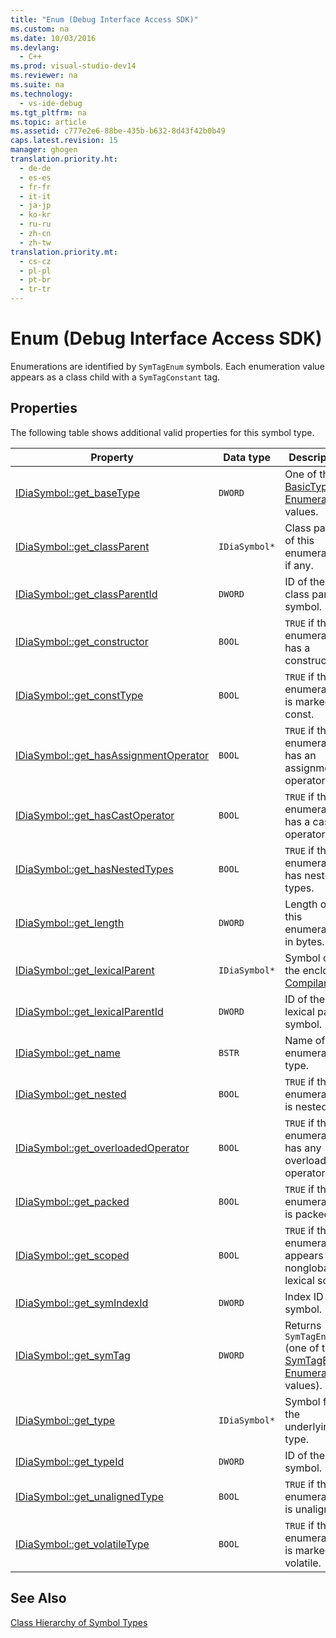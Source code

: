 ```yaml
---
title: "Enum (Debug Interface Access SDK)"
ms.custom: na
ms.date: 10/03/2016
ms.devlang: 
  - C++
ms.prod: visual-studio-dev14
ms.reviewer: na
ms.suite: na
ms.technology: 
  - vs-ide-debug
ms.tgt_pltfrm: na
ms.topic: article
ms.assetid: c777e2e6-88be-435b-b632-8d43f42b0b49
caps.latest.revision: 15
manager: ghogen
translation.priority.ht: 
  - de-de
  - es-es
  - fr-fr
  - it-it
  - ja-jp
  - ko-kr
  - ru-ru
  - zh-cn
  - zh-tw
translation.priority.mt: 
  - cs-cz
  - pl-pl
  - pt-br
  - tr-tr
---
```

# Enum (Debug Interface Access SDK)
Enumerations are identified by `SymTagEnum` symbols. Each enumeration value appears as a class child with a `SymTagConstant` tag.  
  
## Properties  
 The following table shows additional valid properties for this symbol type.  
  
|Property|Data type|Description|  
|--------------|---------------|-----------------|  
|[IDiaSymbol::get_baseType](../VS_debugger/IDiaSymbol--get_baseType.md)|`DWORD`|One of the [BasicType Enumeration](../VS_debugger/BasicType.md) values.|  
|[IDiaSymbol::get_classParent](../VS_debugger/IDiaSymbol--get_classParent.md)|`IDiaSymbol*`|Class parent of this enumeration, if any.|  
|[IDiaSymbol::get_classParentId](../VS_debugger/IDiaSymbol--get_classParentId.md)|`DWORD`|ID of the class parent symbol.|  
|[IDiaSymbol::get_constructor](../VS_debugger/IDiaSymbol--get_constructor.md)|`BOOL`|`TRUE` if the enumeration has a constructor.|  
|[IDiaSymbol::get_constType](../VS_debugger/IDiaSymbol--get_constType.md)|`BOOL`|`TRUE` if the enumeration is marked as const.|  
|[IDiaSymbol::get_hasAssignmentOperator](../VS_debugger/IDiaSymbol--get_hasAssignmentOperator.md)|`BOOL`|`TRUE` if the enumeration has an assignment operator.|  
|[IDiaSymbol::get_hasCastOperator](../VS_debugger/IDiaSymbol--get_hasCastOperator.md)|`BOOL`|`TRUE` if the enumeration has a cast operator.|  
|[IDiaSymbol::get_hasNestedTypes](../VS_debugger/IDiaSymbol--get_hasNestedTypes.md)|`BOOL`|`TRUE` if the enumeration has nested types.|  
|[IDiaSymbol::get_length](../VS_debugger/IDiaSymbol--get_length.md)|`DWORD`|Length of this enumeration in bytes.|  
|[IDiaSymbol::get_lexicalParent](../VS_debugger/IDiaSymbol--get_lexicalParent.md)|`IDiaSymbol*`|Symbol of the enclosing [Compiland](../VS_debugger/Compiland.md).|  
|[IDiaSymbol::get_lexicalParentId](../VS_debugger/IDiaSymbol--get_lexicalParentId.md)|`DWORD`|ID of the lexical parent symbol.|  
|[IDiaSymbol::get_name](../VS_debugger/IDiaSymbol--get_name.md)|`BSTR`|Name of the enumerated type.|  
|[IDiaSymbol::get_nested](../VS_debugger/IDiaSymbol--get_nested.md)|`BOOL`|`TRUE` if the enumeration is nested.|  
|[IDiaSymbol::get_overloadedOperator](../VS_debugger/IDiaSymbol--get_overloadedOperator.md)|`BOOL`|`TRUE` if the enumeration has any overloaded operators.|  
|[IDiaSymbol::get_packed](../VS_debugger/IDiaSymbol--get_packed.md)|`BOOL`|`TRUE` if the enumeration is packed.|  
|[IDiaSymbol::get_scoped](../VS_debugger/IDiaSymbol--get_scoped.md)|`BOOL`|`TRUE` if the enumeration appears in a nonglobal lexical scope.|  
|[IDiaSymbol::get_symIndexId](../VS_debugger/IDiaSymbol--get_symIndexId.md)|`DWORD`|Index ID of symbol.|  
|[IDiaSymbol::get_symTag](../VS_debugger/IDiaSymbol--get_symTag.md)|`DWORD`|Returns `SymTagEnum` (one of the [SymTagEnum Enumeration](../VS_debugger/SymTagEnum.md) values).|  
|[IDiaSymbol::get_type](../VS_debugger/IDiaSymbol--get_type.md)|`IDiaSymbol*`|Symbol for the underlying type.|  
|[IDiaSymbol::get_typeId](../VS_debugger/IDiaSymbol--get_typeId.md)|`DWORD`|ID of the type symbol.|  
|[IDiaSymbol::get_unalignedType](../VS_debugger/IDiaSymbol--get_unalignedType.md)|`BOOL`|`TRUE` if the enumeration is unaligned.|  
|[IDiaSymbol::get_volatileType](../VS_debugger/IDiaSymbol--get_volatileType.md)|`BOOL`|`TRUE` if the enumeration is marked as volatile.|  
  
## See Also  
 [Class Hierarchy of Symbol Types](../VS_debugger/Class-Hierarchy-of-Symbol-Types.md)